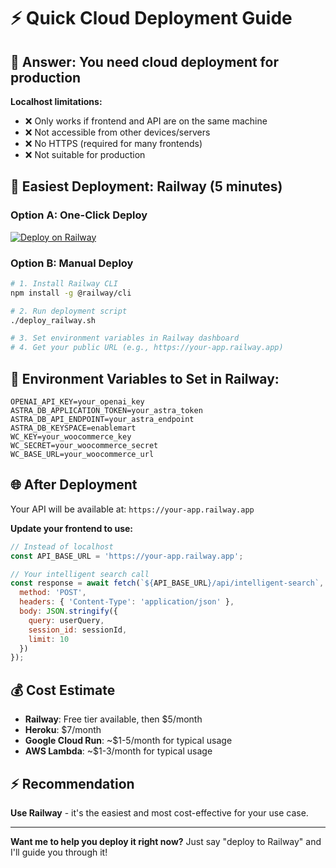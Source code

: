 # ⚡ Quick Cloud Deployment Guide

## 🎯 **Answer: You need cloud deployment for production**

**Localhost limitations:**
- ❌ Only works if frontend and API are on the same machine
- ❌ Not accessible from other devices/servers
- ❌ No HTTPS (required for many frontends)
- ❌ Not suitable for production

## 🚀 **Easiest Deployment: Railway (5 minutes)**

### Option A: One-Click Deploy
[![Deploy on Railway](https://railway.app/button.svg)](https://railway.app/template/your-template)

### Option B: Manual Deploy
```bash
# 1. Install Railway CLI
npm install -g @railway/cli

# 2. Run deployment script
./deploy_railway.sh

# 3. Set environment variables in Railway dashboard
# 4. Get your public URL (e.g., https://your-app.railway.app)
```

## 🔧 **Environment Variables to Set in Railway:**
```
OPENAI_API_KEY=your_openai_key
ASTRA_DB_APPLICATION_TOKEN=your_astra_token
ASTRA_DB_API_ENDPOINT=your_astra_endpoint
ASTRA_DB_KEYSPACE=enablemart
WC_KEY=your_woocommerce_key
WC_SECRET=your_woocommerce_secret
WC_BASE_URL=your_woocommerce_url
```

## 🌐 **After Deployment**

Your API will be available at: `https://your-app.railway.app`

**Update your frontend to use:**
```javascript
// Instead of localhost
const API_BASE_URL = 'https://your-app.railway.app';

// Your intelligent search call
const response = await fetch(`${API_BASE_URL}/api/intelligent-search`, {
  method: 'POST',
  headers: { 'Content-Type': 'application/json' },
  body: JSON.stringify({
    query: userQuery,
    session_id: sessionId,
    limit: 10
  })
});
```

## 💰 **Cost Estimate**
- **Railway**: Free tier available, then $5/month
- **Heroku**: $7/month
- **Google Cloud Run**: ~$1-5/month for typical usage
- **AWS Lambda**: ~$1-3/month for typical usage

## ⚡ **Recommendation**
**Use Railway** - it's the easiest and most cost-effective for your use case.

---

**Want me to help you deploy it right now?** Just say "deploy to Railway" and I'll guide you through it!
